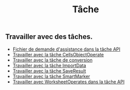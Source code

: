 ﻿---
title: Tâche
second_title: Aspose.Cells Cloud Documen
type: docs
url: /fr/tasks/
aliases: [/working-with-tasks/]
keywords: REST API, task, spreadsheets, exce
description: "Cells.Cloud API pour Excel opérer : opérer Excel avec des tâches"
weight: 100
kwords: Excel, Office Cloud, REST API, Tableur, PDF, CSV, Json, Markdown, Tâches
---
## Travailler avec des tâches.


- [Fichier de demande d'assistance dans la tâche API](/cells/fr/support-request-file-in-task-api/)
- [Travailler avec la tâche CellsObjectOperate](/cells/fr/working-with-cellsobjectoperate-task/)
- [Travailler avec la tâche de conversion](/cells/fr/working-with-convert-task/)
- [Travailler avec la tâche ImportData](/cells/fr/working-with-importdata-task/)
- [Travailler avec la tâche SaveResult](/cells/fr/working-with-saveresult-task/)
- [Travailler avec la tâche SmartMarker](/cells/fr/working-with-smartmarker-task/)
- [Travailler avec WorksheetOperates dans la tâche API](/cells/fr/working-with-worksheetoperates-in-task-api/)
